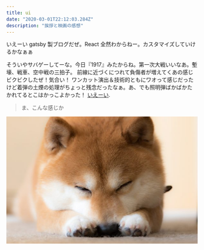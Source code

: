 ```yaml
---
title: ui
date: "2020-03-01T22:12:03.284Z"
description: "挨拶と映画の感想"
---
```


いえーい gatsby 製ブログだぜ。React 全然わからねー。カスタマイズしていけるかなぁぁ

そういやサバゲーしてーな。今日『1917』みたからね。第一次大戦いいなあ。塹壕、戦車、空中戦の三拍子。
前線に近づくにつれて負傷者が増えてくあの感じビクビクしたぜ！気合い！
ワンカット演出＆技術的ともにワオって感じだったけど着弾の土煙の処理がちょっと残念だったなぁ。あ、でも照明弾ばかばかたかれてるとこはかっこよかった！
[いえーい](https://ja.wikipedia.org/wiki/1917_%E5%91%BD%E3%82%92%E3%81%8B%E3%81%91%E3%81%9F%E4%BC%9D%E4%BB%A4).

> ま、こんな感じか

![Chinese Salty Egg](./iStock-805218690.jpg)
